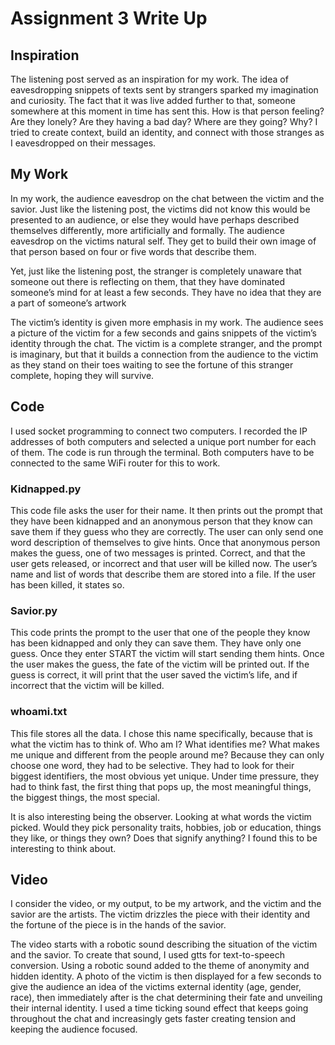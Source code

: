 # Assignment 3 Write Up

## Inspiration 
The listening post served as an inspiration for my work. The idea of eavesdropping snippets of texts sent by strangers sparked my imagination and curiosity. The fact that it was live added further to that, someone somewhere at this moment in time has sent this. How is that person feeling? Are they lonely? Are they having a bad day? Where are they going? Why? I tried to create context, build an identity, and connect with those stranges as I eavesdropped on their messages.

## My Work 

In my work, the audience eavesdrop on the chat between the victim and the savior. Just like the listening post, the victims did not know this would be presented to an audience, or else they would have perhaps described themselves differently, more artificially and formally. The audience eavesdrop on the victims natural self. They get to build their own image of that person based on four or five words that describe them. 


Yet, just like the listening post, the stranger is completely unaware that someone out there is reflecting on them, that they have dominated someone’s mind for at least a few seconds. They have no idea that they are a part of someone’s artwork


The victim’s identity is given more emphasis in my work. The audience sees a picture of the victim for a few seconds and gains snippets of the victim’s identity through the chat. The victim is a complete stranger, and the prompt is imaginary, but that it builds a connection from the audience to the victim as they stand on their toes waiting to see the fortune of this stranger complete, hoping they will survive. 


## Code
I used socket programming to connect two computers. I recorded the IP addresses of both computers and selected a unique port number for each of them. The code is run through the terminal. Both computers have to be connected to the same WiFi router for this to work.
 
 
### Kidnapped.py 
This code file asks the user for their name. It then prints out the prompt that they have been kidnapped and an anonymous person that they know can save them if they guess who they are correctly.  The user can only send one word description of themselves to give hints. 
Once that anonymous person makes the guess, one of two messages is printed. Correct, and that the user gets released, or incorrect and that user will be killed now. The user’s name and list of words that describe them are stored into a file. If the user has been killed, it states so. 
 
### Savior.py
This code prints the prompt to the user that one of the people they know has been kidnapped and only they can save them. They have only one guess. Once they enter START the victim will start sending them hints. Once the user makes the guess, the fate of the victim will be printed out. If the guess is correct, it will print that the user saved the victim’s life, and if incorrect that the victim will be killed. 
 
### whoami.txt
This file stores all the data. I chose this name specifically, because that is what the victim has to think of. Who am I? What identifies me? What makes me unique and different from the people around me? Because they can only choose one word, they had to be selective. They had to look for their biggest identifiers, the most obvious yet unique. Under time pressure, they had to think fast, the first thing that pops up, the most meaningful things, the biggest things, the most special. 
 
It is also interesting being the observer. Looking at what words the victim picked. Would they pick personality traits, hobbies, job or education, things they like, or things they own? Does that signify anything? I found this to be interesting to think about.

## Video 
I consider the video, or my output, to be my artwork, and the victim and the savior are the artists. The victim drizzles the piece with their identity and the fortune of the piece is in the hands of the savior. 

The video starts with a robotic sound describing the situation of the victim and the savior. To create that sound, I used gtts for text-to-speech conversion. Using a robotic sound added to the theme of anonymity and hidden identity. A photo of the victim is then displayed for a few seconds to give the audience an idea of the victims external identity (age, gender, race), then immediately after is the chat determining their fate and unveiling their internal identity. I used a time ticking sound effect that keeps going throughout the chat and increasingly gets faster creating tension and keeping the audience focused. 

